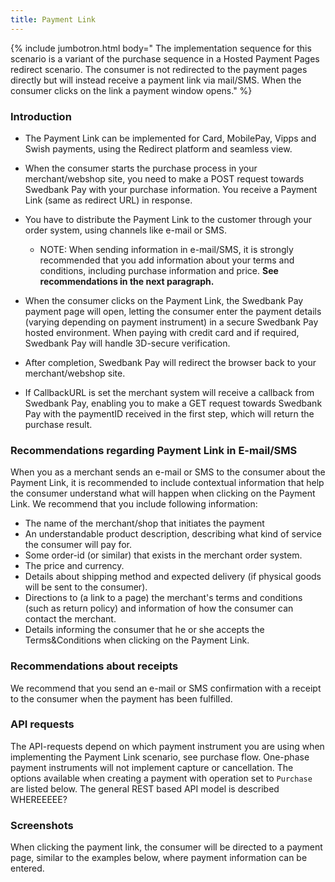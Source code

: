 ```yaml
---
title: Payment Link
---
```


{% include jumbotron.html body=" The implementation sequence for this scenario
is a variant of the purchase sequence in a Hosted Payment Pages redirect
scenario. The consumer is not redirected to the payment pages directly but will
instead receive a payment link via mail/SMS. When the consumer clicks on the
link a payment window opens." %}

### Introduction

* The Payment Link can be implemented for Card, MobilePay, Vipps and Swish
    payments, using the Redirect platform and seamless view.  

* When the consumer starts the purchase process in your merchant/webshop
    site, you need to make a POST request towards Swedbank Pay with your
    purchase information. You receive a Payment Link (same as redirect URL) in
    response.

* You have to distribute the Payment Link to the customer through your order
    system, using channels like e-mail or SMS.
  * NOTE: When sending information in e-mail/SMS, it is strongly
        recommended that you add information about your terms and conditions,
        including purchase information and price. **See recommendations in the
        next paragraph.**

* When the consumer clicks on the Payment Link, the Swedbank Pay payment page
    will open, letting the consumer enter the payment details (varying depending
    on payment instrument) in a secure Swedbank Pay hosted environment. When
    paying with credit card and if required, Swedbank Pay will handle 3D-secure
    verification.

* After completion, Swedbank Pay will redirect the browser back to your
    merchant/webshop site.

* If CallbackURL is set the merchant system will receive a callback from
    Swedbank Pay, enabling you to make a GET request towards Swedbank Pay with
    the paymentID received in the first step, which will return the purchase
    result.

### Recommendations regarding Payment Link in E-mail/SMS

When you as a merchant sends an e-mail or SMS to the consumer about the Payment
Link, it is recommended to include contextual information that help the consumer
understand what will happen when clicking on the Payment Link. We recommend that
you include following information:

* The name of the merchant/shop that initiates the payment
* An understandable product description, describing what kind of service the
  consumer will pay for.
* Some order-id (or similar) that exists in the merchant order system.
* The price and currency.
* Details about shipping method and expected delivery (if physical goods will be
  sent  to the consumer).
* Directions to (a link to a page) the merchant's terms and conditions (such as
  return policy) and information of how the consumer can contact the merchant.
* Details informing the consumer that he or she accepts the Terms&Conditions
  when clicking on the Payment Link.

### Recommendations about receipts

We recommend that you send an e-mail or SMS confirmation with a receipt to the
consumer when the payment has been fulfilled.

### API requests

The API-requests depend on which payment instrument you are using when
implementing the Payment Link scenario, see purchase flow. One-phase payment
instruments will not implement capture or cancellation. The options available
when creating a payment with operation set to `Purchase` are listed below. The
general REST based API model is described WHEREEEEE?

### Screenshots

When clicking the payment link, the consumer will be directed to a payment page,
similar to the examples below, where payment information can be entered.
